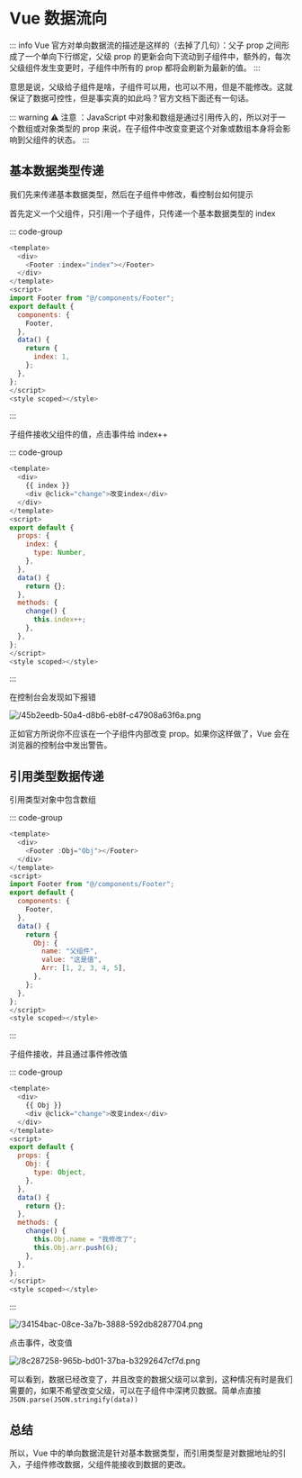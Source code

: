 # Vue 数据流向

<article-info/>

::: info
Vue 官方对单向数据流的描述是这样的（去掉了几句）：父子 prop 之间形成了一个单向下行绑定，父级 prop 的更新会向下流动到子组件中，额外的，每次父级组件发生变更时，子组件中所有的 prop 都将会刷新为最新的值。
:::

意思是说，父级给子组件是啥，子组件可以用，也可以不用，但是不能修改。这就保证了数据可控性，但是事实真的如此吗？官方文档下面还有一句话。

::: warning ⚠️ 注意
：JavaScript 中对象和数组是通过引用传入的，所以对于一个数组或对象类型的 prop 来说，在子组件中改变变更这个对象或数组本身将会影响到父组件的状态。
:::

## 基本数据类型传递

我们先来传递基本数据类型，然后在子组件中修改，看控制台如何提示

首先定义一个父组件，只引用一个子组件，只传递一个基本数据类型的 index

::: code-group

```js
<template>
  <div>
    <Footer :index="index"></Footer>
  </div>
</template>
<script>
import Footer from "@/components/Footer";
export default {
  components: {
    Footer,
  },
  data() {
    return {
      index: 1,
    };
  },
};
</script>
<style scoped></style>
```

:::

子组件接收父组件的值，点击事件给 index++

::: code-group

```js
<template>
  <div>
    {{ index }}
    <div @click="change">改变index</div>
  </div>
</template>
<script>
export default {
  props: {
    index: {
      type: Number,
    },
  },
  data() {
    return {};
  },
  methods: {
    change() {
      this.index++;
    },
  },
};
</script>
<style scoped></style>
```

:::

在控制台会发现如下报错

![/45b2eedb-50a4-d8b6-eb8f-c47908a63f6a.png](/45b2eedb-50a4-d8b6-eb8f-c47908a63f6a.png)

正如官方所说你不应该在一个子组件内部改变 prop。如果你这样做了，Vue 会在浏览器的控制台中发出警告。

## 引用类型数据传递

引用类型对象中包含数组

::: code-group

```js
<template>
  <div>
    <Footer :Obj="Obj"></Footer>
  </div>
</template>
<script>
import Footer from "@/components/Footer";
export default {
  components: {
    Footer,
  },
  data() {
    return {
      Obj: {
        name: "父组件",
        value: "这是值",
        Arr: [1, 2, 3, 4, 5],
      },
    };
  },
};
</script>
<style scoped></style>
```

:::

子组件接收，并且通过事件修改值

::: code-group

```js
<template>
  <div>
    {{ Obj }}
    <div @click="change">改变index</div>
  </div>
</template>
<script>
export default {
  props: {
    Obj: {
      type: Object,
    },
  },
  data() {
    return {};
  },
  methods: {
    change() {
      this.Obj.name = "我修改了";
      this.Obj.arr.push(6);
    },
  },
};
</script>
<style scoped></style>
```

:::

![/34154bac-08ce-3a7b-3888-592db8287704.png](/34154bac-08ce-3a7b-3888-592db8287704.png)

点击事件，改变值

![/8c287258-965b-bd01-37ba-b3292647cf7d.png](/8c287258-965b-bd01-37ba-b3292647cf7d.png)

可以看到，数据已经改变了，并且改变的数据父级可以拿到，这种情况有时是我们需要的，如果不希望改变父级，可以在子组件中深拷贝数据。简单点直接 `JSON.parse(JSON.stringify(data))`

## 总结

所以，Vue 中的单向数据流是针对基本数据类型，而引用类型是对数据地址的引入，子组件修改数据，父组件能接收到数据的更改。
